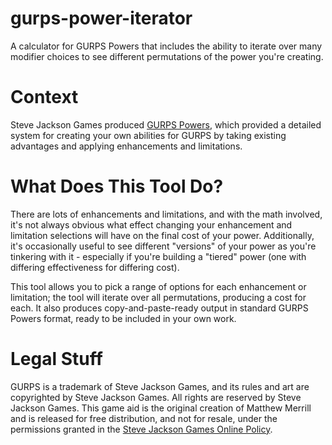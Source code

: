 # gurps-power-iterator
A calculator for GURPS Powers that includes the ability to iterate over many modifier choices to see different permutations of the power you're creating.

# Context

Steve Jackson Games produced <a href="http://www.sjgames.com/gurps/books/powers/">GURPS Powers</a>, which provided a detailed system for creating your own abilities for GURPS by taking existing advantages and applying enhancements and limitations.

# What Does This Tool Do?

There are lots of enhancements and limitations, and with the math involved, it's not always obvious what effect changing your enhancement and limitation selections will have on the final cost of your power.  Additionally, it's occasionally useful to see different "versions" of your power as you're tinkering with it - especially if you're building a "tiered" power (one with differing effectiveness for differing cost).

This tool allows you to pick a range of options for each enhancement or limitation; the tool will iterate over all permutations, producing a cost for each.  It also produces copy-and-paste-ready output in standard GURPS Powers format, ready to be included in your own work.

# Legal Stuff

GURPS is a trademark of Steve Jackson Games, and its rules and art are copyrighted by Steve Jackson Games. All rights are reserved by Steve Jackson Games. This game aid is the original creation of Matthew Merrill and is released for free distribution, and not for resale, under the permissions granted in the <a href="http://www.sjgames.com/general/online_policy.html">Steve Jackson Games Online Policy</a>.
